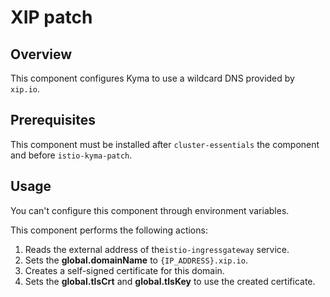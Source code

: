# XIP patch

## Overview

This component configures Kyma to use a wildcard DNS provided by `xip.io`.

## Prerequisites

This component must be installed after `cluster-essentials` the component and before `istio-kyma-patch`.

## Usage

You can't configure this component through environment variables.

This component performs the following actions:
 1. Reads the external address of the`istio-ingressgateway` service. 
 2. Sets the **global.domainName** to `{IP_ADDRESS}.xip.io`.
 3. Creates a self-signed certificate for this domain.
 4. Sets the **global.tlsCrt** and **global.tlsKey** to use the created certificate.
